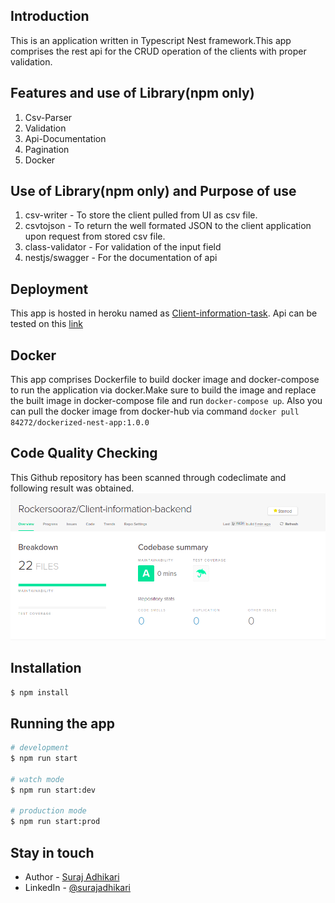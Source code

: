 ## Introduction

This is an application written in  Typescript Nest framework.This app comprises the rest api for the CRUD operation of the clients with proper validation.


## Features and use of Library(npm only)

1. Csv-Parser
2. Validation
3. Api-Documentation
4. Pagination
5. Docker

## Use of Library(npm only) and Purpose of use

1. csv-writer - To store the client pulled from UI as csv file.
2. csvtojson  - To return the well formated JSON to the client application upon request from stored csv file.
3. class-validator - For validation of the input field
4. nestjs/swagger - For the documentation of api

## Deployment
 This app is hosted in heroku named as [Client-information-task](https://client-information-task.herokuapp.com).
 Api can be tested on this [link](https://client-information-task.herokuapp.com/api/v1/client-details)

## Docker
 This app comprises Dockerfile to build docker image and docker-compose to run the application via docker.Make sure to build the image and replace the built image in docker-compose file and run ```docker-compose up```.
Also you can pull the docker image from docker-hub via command ```docker pull 84272/dockerized-nest-app:1.0.0```

## Code Quality Checking

This Github repository has been scanned through codeclimate and following result was obtained.
![Optional Text](./src/coeclimate-report-backend.png)

## Installation

```bash
$ npm install
```

## Running the app

```bash
# development
$ npm run start

# watch mode
$ npm run start:dev

# production mode
$ npm run start:prod
```

## Stay in touch

- Author - [Suraj Adhikari]()
- LinkedIn - [@surajadhikari](https://www.linkedin.com/in/surajadhikari98/)

